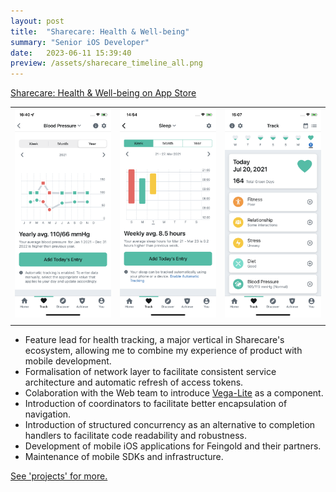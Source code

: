 ```yaml
---
layout: post
title:  "Sharecare: Health & Well-being"
summary: "Senior iOS Developer"
date:   2023-06-11 15:39:40
preview: /assets/sharecare_timeline_all.png
---
```


[Sharecare: Health & Well-being on App Store](https://apps.apple.com/us/app/sharecare-health-well-being/id964313779)

|   |   |   | 
|---|---|---|
|![Picture 1](/assets/sharecare_blood_pressure_year.png)|![Picture 2](/assets/sharecare_sleep.png)|![Picture 3](/assets/sharecare_track_today.png)|
|   |   |   |

* Feature lead for health tracking, a major vertical in Sharecare's ecosystem, allowing me to combine my experience of product with mobile development.
* Formalisation of network layer to facilitate consistent service architecture and automatic refresh of access tokens.
* Colaboration with the Web team to introduce [Vega-Lite](https://vega.github.io/vega-lite/) as a component.
* Introduction of coordinators to facilitate better encapsulation of navigation.
* Introduction of structured concurrency as an alternative to completion handlers to facilitate code readability and robustness.
* Development of mobile iOS applications for Feingold and their partners.
* Maintenance of mobile SDKs and infrastructure.

<a href="/projects">See 'projects' for more.</a>

